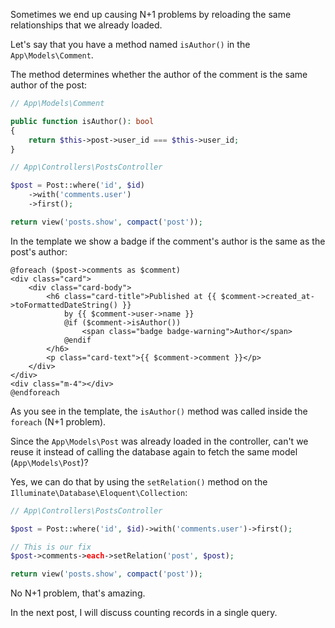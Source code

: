 Sometimes we end up causing N+1 problems by reloading the same relationships that we already loaded.

Let's say that you have a method named `isAuthor()` in the `App\Models\Comment`.
 
The method determines whether the author of the comment is the same author of the post:
```php
// App\Models\Comment

public function isAuthor(): bool
{
    return $this->post->user_id === $this->user_id;
}
```

```php
// App\Controllers\PostsController

$post = Post::where('id', $id)
    ->with('comments.user')
    ->first();

return view('posts.show', compact('post'));
```

In the template we show a badge if the comment's author is the same as the post's author:
```blade
@foreach ($post->comments as $comment)
<div class="card">
    <div class="card-body">
        <h6 class="card-title">Published at {{ $comment->created_at->toFormattedDateString() }}
            by {{ $comment->user->name }}
            @if ($comment->isAuthor())
                <span class="badge badge-warning">Author</span>
            @endif
        </h6>
        <p class="card-text">{{ $comment->comment }}</p>
    </div>
</div>
<div class="m-4"></div>
@endforeach
```

As you see in the template, the `isAuthor()` method was called inside the `foreach` (N+1 problem).

Since the `App\Models\Post` was already loaded in the controller, can't we reuse it instead of calling the database again to fetch the same model (`App\Models\Post`)?

Yes, we can do that by using the `setRelation()` method on the `Illuminate\Database\Eloquent\Collection`:
```php
// App\Controllers\PostsController

$post = Post::where('id', $id)->with('comments.user')->first();

// This is our fix
$post->comments->each->setRelation('post', $post);

return view('posts.show', compact('post'));
```

No N+1 problem, that's amazing.

In the next post, I will discuss counting records in a single query.
